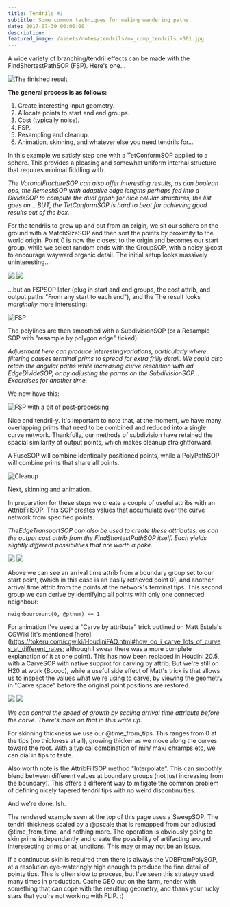 ```yaml
---
title: Tendrils #1
subtitle: Some common techniques for making wandering paths.
date: 2017-07-30 00:00:00
description:
featured_image: /assets/notes/tendrils/nw_comp_tendrils.v001.jpg
---
```


A wide variety of branching/tendril effects can be made with the FindShortestPathSOP (FSP). Here's one...

![The finished result](/assets/notes/tendrils/nw_comp_tendrils.v001.jpg)

**The general process is as follows:**

1. Create interesting input geometry.
2. Allocate points to start and end groups.
3. Cost (typically noise).
4. FSP.
5. Resampling and cleanup.
7. Animation, skinning, and whatever else you need tendrils for...

In this example we satisfy step one with a TetConformSOP applied to a sphere. This provides a pleasing and somewhat uniform internal structure that requires minimal fiddling with.

*The VoronoiFractureSOP can also offer interesting results, as can boolean ops, the RemeshSOP with adaptive edge lengths perhaps fed into a DivideSOP to compute the dual grpah for nice celular structures, the list goes on... BUT, the TetConformSOP is hard to beat for achieving good results out of the box.*

For the tendrils to grow up and out from an origin, we sit our sphere on the ground with a MatchSizeSOP and then sort the points by proximity to the world origin. Point 0 is now the closest to the origin and becomes our start group, while we select random ends with the GroupSOP, with a noisy @cost to encourage wayward organic detail. The initial setup looks massively uninteresting...

<div class="gallery" data-columns="2">
	<img src="/assets/notes/tendrils/tendrils_initial_sphere.jpg">
	<img src="/assets/notes/tendrils/tendrils_initial_setup.jpg">	
</div>

...but an FSPSOP later (plug in start and end groups, the cost attrib, and output paths "From any start to each end"), and the The result looks *marginally* more interesting:

![FSP](/assets/notes/tendrils/tendrils_hard.jpg)

The polylines are then smoothed with a SubdivisionSOP (or a Resample SOP with "resample by polygon edge" ticked).

*Adjustment here can produce interestingvariations, particularly where filtering causes terminal prims to spread for extra frilly detail. We could also retain the angular paths while increasing curve resolution with ad EdgeDivideSOP, or by adjusting the parms on the SubdivisionSOP... Excercises for another time.*

We now have this:

![FSP with a bit of post-processing](/assets/notes/tendrils/tendrils_smooth.jpg)

Nice and tendril-y. It's important to note that, at the moment, we have many overlapping prims that need to be combined and reduced into a single curve network. Thankfully, our methods of subdivision have retained the spacial similarity of output points, which makes cleanup straightforward.

A FuseSOP will combine identically positioned points, while a PolyPathSOP will combine prims that share all points.

![Cleanup](/assets/notes/tendrils/tendrils_cleanup.jpg)

Next, skinning and animation.

In preparation for these steps we create a couple of useful attribs with an AttribFillSOP. This SOP creates values that accumulate over the curve network from specified points.

*TheEdgeTransportSOP can also be used to create these attributes, as can the output cost attrib from the FindShortestPathSOP itself. Each yields slightly different possibilities that are worth a poke.*

<div class="gallery" data-columns="2">
	<img src="/assets/notes/tendrils/tendrils_arrival_time_from_roots.jpg">
	<img src="/assets/notes/tendrils/tendrils_arrival_time_from_tips.jpg">	
</div>

Above we can see an arrival time attrib from a boundary group set to our start point, (which in this case is an easily retrieved point 0), and another arrival time attrib from the points at the network's terminal tips. This second group we can derive by identifying all points with only one connected neighbour:

```neighbourcount(0, @ptnum) == 1```

For animation I've used a "Carve by attribute" trick outlined on Matt Estela's CGWiki (it's mentioned [here](https://tokeru.com/cgwiki/HoudiniFAQ.html#how_do_i_carve_lots_of_curves_at_different_rates; although I swear there was a more complete explanation of it at one point). This has now been replaced in Houdini 20.5, with a CarveSOP with native supprot for carving by attrib. But we're still on H20 at work (Boooo), while a useful side effect of Matt's trick is that allows us to inspect the values what we're using to carve, by viewing the geometry in "Carve space" before the original point positions are restored.

<div class="gallery" data-columns="2">
	<img src="/assets/notes/tendrils/tendrils_carve_setup.jpg">
	<img src="/assets/notes/tendrils/tendrils_anim.gif">	
</div>

*We can control the speed of growth by scaling arrival time attribute before the carve. There's more on that in this write up.*

For skinning thickness we use our @time_from_tips. This ranges from 0 at the tips (no thickness at all), growing thicker as we move along the curves toward the root. With a typical combination of min/ max/ chramps etc, we can dial in tips to taste.

Also worth note is the AttribFillSOP method "Interpolate". This can smoothly blend between different values at boundary groups (not just increasing from the boundary). This offers a different way to mitigate the common problem of defining nicely tapered tendril tips with no weird discontinuities.

And we're done. Ish.

The rendered example seen at the top of this page uses a SweepSOP. The tendril thickness scaled by a @pscale that is remapped from our adjusted @time_from_time, and nothing more. The operation is obviously going to skin prims independantly and create the possibility of artifacting around interesecting prims or at junctions. This may or may not be an issue.

If a continuous skin is required then there is always the VDBFromPolySOP, at a resolution eye-wateringly high enough to produce the fine detail of pointy tips. This is often slow to process, but I've seen this strategy used many times in production. Cache GEO out on the farm, render with something that can cope with the resulting geometry, and thank your lucky stars that you're not working with FLIP. :)